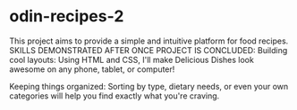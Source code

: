 # odin-recipes-2
 This project aims to provide a simple and intuitive platform for
food recipes.
SKILLS DEMONSTRATED AFTER ONCE PROJECT IS CONCLUDED:
Building cool layouts: Using HTML and CSS, I'll make Delicious Dishes look awesome on any phone, tablet, or computer! 

Keeping things organized: Sorting by type, dietary needs, or even your own categories will help you find exactly what you're craving. 
